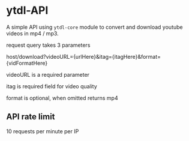 # ytdl-API

A simple API using `ytdl-core` module to convert and download youtube videos in mp4 / mp3.

request query takes 3 parameters

host/download?videoURL={urlHere}&itag={itagHere}&format={vidFormatHere}

videoURL is a required parameter

itag is required field for video quality

format is optional, when omitted returns mp4

## API rate limit

10 requests per minute per IP
